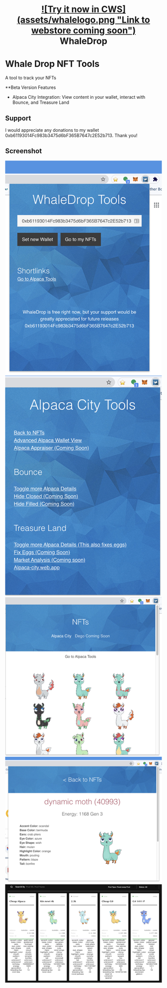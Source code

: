 

<h1 align="center">
  <br>
<a target="_blank" href="#">![Try it now in CWS](assets/whalelogo.png "Link to webstore coming soon")</a>
  <br>
  WhaleDrop
  <br>
</h1>



# Whale Drop NFT Tools

A tool to track your NFTs

**Beta Version Features
- Alpaca City Integration: View content in your wallet, interact with Bounce, and Treasure Land




## Support

I would appreciate any donations to my wallet 0xb61193014Fc983b3475d6bF365B7647c2E52b713. Thank you!

## Screenshot
![screenshot](/screenshots/screenshot1.png)
![screenshot](/screenshots/screenshot2.png)
![screenshot](/screenshots/screenshot3.png)
![screenshot](/screenshots/screenshot4.png)
![screenshot](/screenshots/wd6.png)
